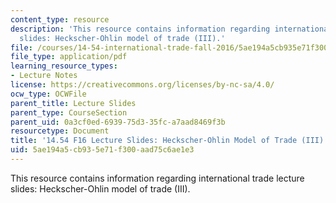 ```yaml
---
content_type: resource
description: 'This resource contains information regarding international trade lecture
  slides: Heckscher-Ohlin model of trade (III).'
file: /courses/14-54-international-trade-fall-2016/5ae194a5cb935e71f300aad75c6ae1e3_MIT14_54F16_Lecture_15.pdf
file_type: application/pdf
learning_resource_types:
- Lecture Notes
license: https://creativecommons.org/licenses/by-nc-sa/4.0/
ocw_type: OCWFile
parent_title: Lecture Slides
parent_type: CourseSection
parent_uid: 0a3cf0ed-6939-75d3-35fc-a7aad8469f3b
resourcetype: Document
title: '14.54 F16 Lecture Slides: Heckscher-Ohlin Model of Trade (III)'
uid: 5ae194a5-cb93-5e71-f300-aad75c6ae1e3
---
```

This resource contains information regarding international trade lecture slides: Heckscher-Ohlin model of trade (III).